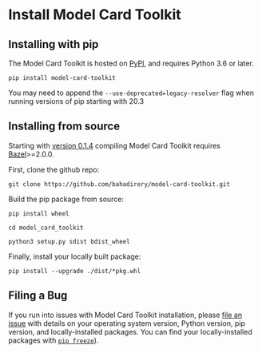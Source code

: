 # Install Model Card Toolkit

## Installing with pip

The Model Card Toolkit is hosted on
[PyPI](https://pypi.org/project/model-card-toolkit/), and requires Python 3.6 or
later.

```posix-terminal
pip install model-card-toolkit
```

You may need to append the `--use-deprecated=legacy-resolver` flag when running
versions of pip starting with 20.3

## Installing from source

Starting with
[version 0.1.4](https://github.com/tensorflow/model-card-toolkit/blob/master/RELEASE.md)
compiling Model Card Toolkit requires
[Bazel](https://docs.bazel.build/versions/master/install.html)>=2.0.0.

First, clone the github repo:

```posix-terminal
git clone https://github.com/bahadirery/model-card-toolkit.git
```

Build the pip package from source:

```posix-terminal
pip install wheel

cd model_card_toolkit

python3 setup.py sdist bdist_wheel
```

Finally, install your locally built package:

```posix-terminal
pip install --upgrade ./dist/*pkg.whl
```

## Filing a Bug

If you run into issues with Model Card Toolkit installation, please
[file an issue](https://github.com/tensorflow/model-card-toolkit/issues/new)
with details on your operating system version, Python version, pip version, and
locally-installed packages. You can find your locally-installed packages with
[`pip freeze`](https://pip.pypa.io/en/stable/reference/pip_freeze/)).
